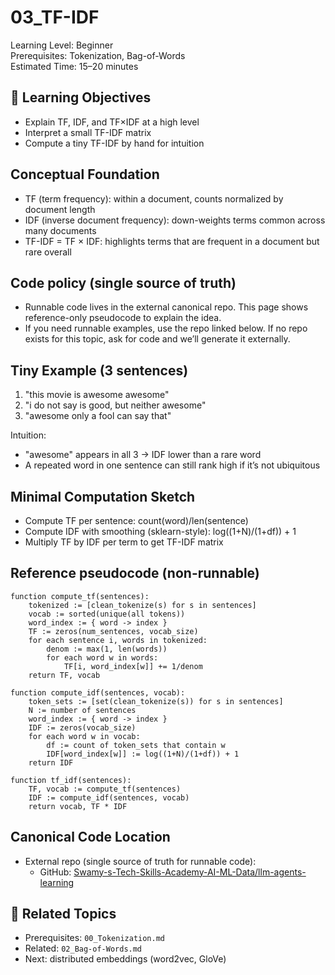# 03_TF-IDF

Learning Level: Beginner  
Prerequisites: Tokenization, Bag-of-Words  
Estimated Time: 15–20 minutes

## 🎯 Learning Objectives

- Explain TF, IDF, and TF×IDF at a high level
- Interpret a small TF-IDF matrix
- Compute a tiny TF-IDF by hand for intuition

## Conceptual Foundation

- TF (term frequency): within a document, counts normalized by document length
- IDF (inverse document frequency): down-weights terms common across many documents
- TF-IDF = TF × IDF: highlights terms that are frequent in a document but rare overall

## Code policy (single source of truth)

- Runnable code lives in the external canonical repo. This page shows reference-only pseudocode to explain the idea.
- If you need runnable examples, use the repo linked below. If no repo exists for this topic, ask for code and we’ll generate it externally.

## Tiny Example (3 sentences)

1) "this movie is awesome awesome"  
2) "i do not say is good, but neither awesome"  
3) "awesome only a fool can say that"

Intuition:

- "awesome" appears in all 3 → IDF lower than a rare word
- A repeated word in one sentence can still rank high if it’s not ubiquitous

## Minimal Computation Sketch

- Compute TF per sentence: count(word)/len(sentence)
- Compute IDF with smoothing (sklearn-style): log((1+N)/(1+df)) + 1
- Multiply TF by IDF per term to get TF-IDF matrix

## Reference pseudocode (non-runnable)

```text
function compute_tf(sentences):
    tokenized := [clean_tokenize(s) for s in sentences]
    vocab := sorted(unique(all tokens))
    word_index := { word -> index }
    TF := zeros(num_sentences, vocab_size)
    for each sentence i, words in tokenized:
        denom := max(1, len(words))
        for each word w in words:
            TF[i, word_index[w]] += 1/denom
    return TF, vocab

function compute_idf(sentences, vocab):
    token_sets := [set(clean_tokenize(s)) for s in sentences]
    N := number of sentences
    word_index := { word -> index }
    IDF := zeros(vocab_size)
    for each word w in vocab:
        df := count of token_sets that contain w
        IDF[word_index[w]] := log((1+N)/(1+df)) + 1
    return IDF

function tf_idf(sentences):
    TF, vocab := compute_tf(sentences)
    IDF := compute_idf(sentences, vocab)
    return vocab, TF * IDF
```

## Canonical Code Location

- External repo (single source of truth for runnable code):
  - GitHub: [Swamy-s-Tech-Skills-Academy-AI-ML-Data/llm-agents-learning](https://github.com/Swamy-s-Tech-Skills-Academy-AI-ML-Data/llm-agents-learning)

## 🔗 Related Topics

- Prerequisites: `00_Tokenization.md`
- Related: `02_Bag-of-Words.md`
- Next: distributed embeddings (word2vec, GloVe)
